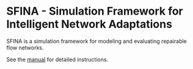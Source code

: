 # SFINA - Simulation Framework for Intelligent Network Adaptations

SFINA is a simulation framework for modeling and evaluating repairable flow networks. 

See the [manual](https://github.com/SFINA/Manual) for detailed instructions.
